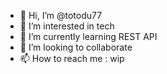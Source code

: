 - 👋 Hi, I’m @totodu77
- 👀 I’m interested in tech
- 🌱 I’m currently learning REST API
- 💞️ I’m looking to collaborate
- 📫 How to reach me : wip

<!---
totodu77/totodu77 is a ✨ special ✨ repository because its `README.md` (this file) appears on your GitHub profile.
You can click the Preview link to take a look at your changes.
--->
